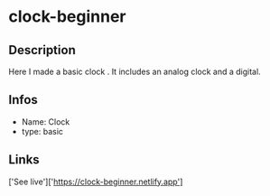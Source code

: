 # clock-beginner

## Description 
Here I made a basic clock .
It includes an analog clock and a digital.

## Infos
- Name: Clock
- type: basic

## Links

['See live']['https://clock-beginner.netlify.app']
